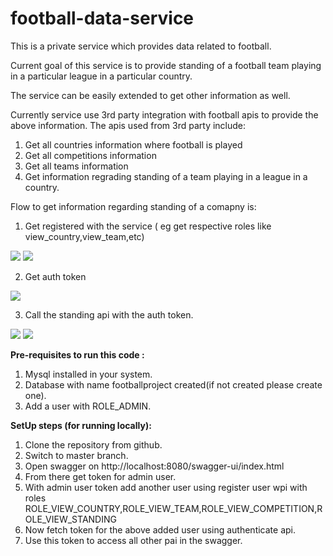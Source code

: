 # football-data-service

This is a private service which provides data related to football.

Current goal of this service is to provide standing of a football team playing in a particular league in a particular country.

The service can be easily extended to get other information as well.

Currently service use 3rd party integration with football apis to provide the above information.
The apis used from 3rd party include:

1. Get all countries information where football is played
2. Get all competitions information  
3. Get all teams information
4. Get information regrading standing of a team playing in a league in a country.


Flow to get information regarding standing of a comapny is:

1. Get registered with the service ( eg get respective roles like view_country,view_team,etc)

 ![](E:\UserController_addUser.svg)  ![](E:\UserServiceImpl_addUser.svg)

2. Get auth token

![](E:\AuthController_authenticateAndGetToken.svg)



3. Call the standing api with the auth token.


![](E:\StandingController_getStanding.svg)   ![](E:\StandingServiceImpl_getStandingByCountryLeagueTeamNames.svg)


**Pre-requisites to run this code :**

1. Mysql installed in your system.
2. Database with name footballproject created(if not created please create one).
3. Add a user with ROLE_ADMIN.

**SetUp steps (for running locally):**


1. Clone the repository from github.
2. Switch to master branch.
3. Open swagger on http://localhost:8080/swagger-ui/index.html
4. From there get token for admin user.
5. With admin user token add another user using register user wpi with roles ROLE_VIEW_COUNTRY,ROLE_VIEW_TEAM,ROLE_VIEW_COMPETITION,ROLE_VIEW_STANDING
6. Now fetch token for the above added user using authenticate api.
7. Use this token to access all other pai in the swagger.

